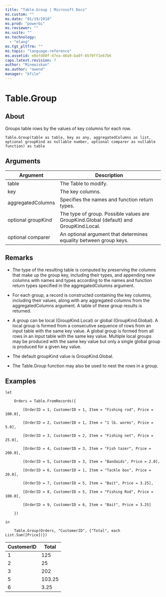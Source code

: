 ```yaml
---
title: "Table.Group | Microsoft Docs"
ms.custom: ""
ms.date: "01/19/2018"
ms.prod: "powerbi"
ms.reviewer: ""
ms.suite: ""
ms.technology: 
  - "mlang"
ms.tgt_pltfrm: ""
ms.topic: "language-reference"
ms.assetid: e8efd80f-47ea-40a9-ba0f-05f0ff1e67b6
caps.latest.revision: 7
author: "Minewiskan"
ms.author: "owend"
manager: "kfile"
---
```

# Table.Group

  
## About  
Groups table rows by the values of key columns for each row.  
  
```  
Table.Group(table as table, key as any, aggregatedColumns as list, optional groupKind as nullable number, optional comparer as nullable function) as table  
```  
  
## Arguments  
  
|Argument|Description|  
|------------|---------------|  
|table|The Table to modify.|  
|key|The key columns.|  
|aggregatedColumns|Specifies the names and function return types.|  
|optional groupKind|The type of group. Possible values are GroupKind.Global (default) and GroupKind.Local.|  
|optional comparer|An optional argument that determines equality between group keys.|  
  
## <a name="__toc360789626"></a>Remarks  
  
-   The type of the resulting table is computed by preserving the columns that make up the group key, including their types, and appending new columns with names and types according to the names and function return types specified in the aggregatedColumns argument.  
  
-   For each group, a record is constructed containing the key columns, including their values, along with any aggregated columns from the aggregatedColumns argument.  A table of these group results is returned.  
  
-   A group can be local (GroupKind.Local) or global (GroupKind.Global).  A local group is formed from a consecutive sequence of rows from an input table with the same key value. A global group is formed from all rows in an input table with the same key value.  Multiple local groups may be produced with the same key value but only a single global group is produced for a given key value.  
  
-   The default groupKind value is GroupKind.Global.  
  
-   The Table.Group function may also be used to nest the rows in a group.  
  
## Examples  
  
```  
let  
  
    Orders = Table.FromRecords({  
  
        [OrderID = 1, CustomerID = 1, Item = "Fishing rod", Price = 100.0],  
  
        [OrderID = 2, CustomerID = 1, Item = "1 lb. worms", Price = 5.0],  
  
        [OrderID = 3, CustomerID = 2, Item = "Fishing net", Price = 25.0],  
  
        [OrderID = 4, CustomerID = 3, Item = "Fish tazer", Price = 200.0],  
  
        [OrderID = 5, CustomerID = 3, Item = "Bandaids", Price = 2.0],  
  
        [OrderID = 6, CustomerID = 1, Item = "Tackle box", Price = 20.0],  
  
        [OrderID = 7, CustomerID = 5, Item = "Bait", Price = 3.25],  
  
        [OrderID = 8, CustomerID = 5, Item = "Fishing Rod", Price = 100.0],  
  
        [OrderID = 9, CustomerID = 6, Item = "Bait", Price = 3.25]  
  
    })  
  
in  
  
    Table.Group(Orders, "CustomerID", {"Total", each List.Sum([Price])})  
```  
  
|CustomerID|Total|  
|--------------|---------|  
|1|125|  
|2|25|  
|3|202|  
|5|103.25|  
|6|3.25|  
  
